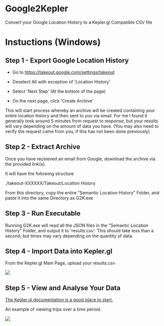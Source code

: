 # Google2Kepler
Convert your Google Location History to a Kepler.gl Compatible CSV file

# Instuctions (Windows)

## Step 1 - Export Google Location History

* Go to https://takeout.google.com/settings/takeout

* Deselect All with exception of 'Location History'

* Select 'Next Step' (At the bottom of the page)

* On the next page, click 'Create Archive'

This will start process whereby an archive will be created containing your entire location history and then sent to you via email. For me I found it generally took around 5 minutes from request to response, but your results will vary depending on the amount of data you have. (You may also need to verify the request came from you, if this has not been done previously)

## Step 2 - Extract Archive

Once you have receieved an email from Google, download the archive via the provided link(s).

It will have the following structure

./takeout-XXXXXX/Takeout/Location History

From this directory, copy the entire "Semantic Location History" Folder, and paste it into the same Directory as G2K.exe

## Step 3 - Run Executable

Running G2K.exe will read all the JSON files in the "Semantic Location History" Folder, and output it to 'results.csv'. This should take less than a second, but times may vary depending on the quantity of data.

## Step 4 - Import Data into Kepler.gl

From the Kepler.gl Main Page, upload your results.csv

![](https://media.giphy.com/media/WsdwYKISSQyoyuBufz/giphy.gif)

## Step 5 - View and Analyse Your Data

[The Kepler.gl documentation is a good place to start.](https://github.com/keplergl/kepler.gl/blob/master/docs/user-guides/a-introduction.md)

An example of viewing trips over a time period.

![](https://media.giphy.com/media/ZbONdTmPq1ON5jKvZT/giphy.gif)